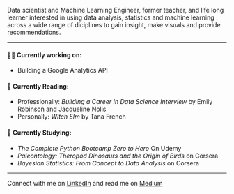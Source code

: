 Data scientist and Machine Learning Engineer, former teacher, and life long learner interested in using data analysis, statistics and machine learning across a wide range of diciplines to gain insight, make visuals and provide recommendations.  

---

#### 👩‍💻 Currently working on:  
* Building a Google Analytics API 

#### 📕 Currently Reading:
* Professionally: *Building a Career In Data Science Interview* by Emily Robinson and Jacqueline Nolis
* Personally: *Witch Elm* by Tana French

#### 🔎 Currently Studying: 
* *The Complete Python Bootcamp Zero to Hero* On Udemy   
* *Paleontology: Theropod Dinosaurs and the Origin of Birds* on Corsera  
* *Bayesian Statistics: From Concept to Data Analysis* on Corsera  

---

Connect with me on [LinkedIn](https://www.linkedin.com/in/kristendavis-27/) and read me on [Medium](https://medium.com/me/design)



